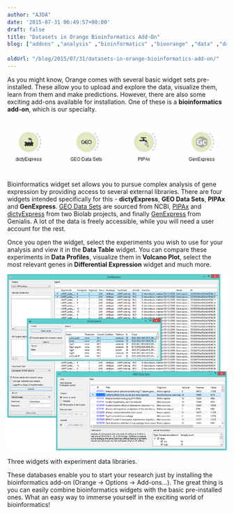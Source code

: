 ```yaml
---
author: "AJDA"
date: '2015-07-31 06:49:57+00:00'
draft: false
title: "Datasets in Orange Bioinformatics Add-On"
blog: ["addons" ,"analysis" ,"bioinformatics" ,"bioorange" ,"data" ,"dataloading"  ]

oldUrl: "/blog/2015/07/31/datasets-in-orange-bioinformatics-add-on/"
---
```


As you might know, Orange comes with several basic widget sets pre-installed. These allow you to upload and explore the data, visualize them, learn from them and make predictions. However, there are also some exciting add-ons available for installation. One of these is a **bioinformatics add-on**, which is our specialty.

![](bioinformatics-blog.jpg)

Bioinformatics widget set allows you to pursue complex analysis of gene expression by providing access to several external libraries. There are four widgets intended specifically for this - **dictyExpress**, **GEO Data Sets**, **PIPAx** and **GenExpress**. [GEO Data Sets](http://www.ncbi.nlm.nih.gov/gds) are sourced from NCBI, [PIPAx](http://pipa.biolab.si/hp/) and [dictyExpress](http://dictyexpress.biolab.si/) from two Biolab projects, and finally [GenExpress](https://www.genialis.com/genexpress/) from Genialis. A lot of the data is freely accessible, while you will need a user account for the rest.

Once you open the widget, select the experiments you wish to use for your analysis and view it in the **Data Table** widget. You can compare these experiments in **Data Profiles**, visualize them in **Volcano Plot**, select the most relevant genes in **Differential Expression** widget and much more.



![](BioinfoDatasets.png)

Three widgets with experiment data libraries.



These databases enable you to start your research just by installing the bioinformatics add-on (Orange → Options → Add-ons…). The great thing is you can easily combine bioinformatics widgets with the basic pre-installed ones. What an easy way to immerse yourself in the exciting world of bioinformatics!
